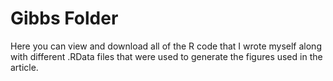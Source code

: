 # Gibbs Folder
Here you can view and download all of the R code that I wrote myself along with different .RData files that were used to generate the figures used in the article.

